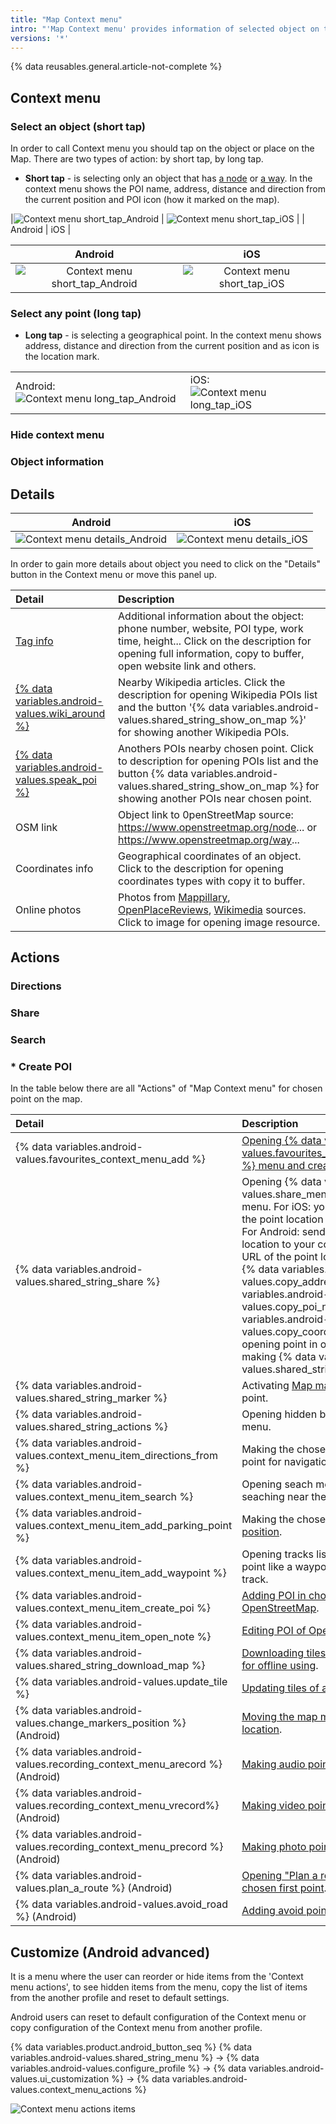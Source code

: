 ```yaml
---
title: "Map Context menu"
intro: "'Map Context menu' provides information of selected object on the map and allows to share, to edit, to move or to navigate to this place."
versions: '*'
---
```

{% data reusables.general.article-not-complete %}

## Context menu 


### Select an object (short tap)

In order to call Context menu you should tap on the object or place on the Map. There are two types of action: by short tap, by long tap.

- **Short tap** - is selecting only an object that has [a node](https://wiki.openstreetmap.org/wiki/Node) or [a way](https://wiki.openstreetmap.org/wiki/Way). In the context menu shows the POI name, address, distance and direction from the current position and  POI icon (how it marked on the map). 

|![Context menu short_tap_Android](/assets/images/map/map_context_menu_short_tap_android.png) | ![Context menu short_tap_iOS](/assets/images/map/map_context_menu_short_tap_ios.png) |
| Android | iOS |

| <span align="center">Android</span> | <span align="center">iOS</span> |
|:-------------:|:--------------:|
|![Context menu short_tap_Android](/assets/images/map/map_context_menu_short_tap_android.png) | ![Context menu short_tap_iOS](/assets/images/map/map_context_menu_short_tap_ios.png) |


### Select any point (long tap)
- **Long tap** - is selecting a geographical point. In the context menu shows address, distance and direction from the current position and as icon is the location mark. 

| |  |
|:---------------|:---------------|
|Android:![Context menu long_tap_Android](/assets/images/map/map_context_menu_long_tap_android.png) | iOS:![Context menu long_tap_iOS](/assets/images/map/map_context_menu_long_tap_ios.png)  |

### Hide context menu

### Object information


## Details

|Android|iOS|
|-|-|
|![Context menu details_Android](/assets/images/map/map_context_menu_details_android.png) | ![Context menu details_iOS](/assets/images/map/map_context_menu_details_ios.png)|

In order to gain more details about object you need to click on the "Details" button in the Context menu or move this panel up. 



|**Detail** | **Description** |
|:---------------|:---------------|
|[Tag info](https://taginfo.openstreetmap.org/)| Additional information about the object: phone number, website, POI type, work time, height... Click on the description for opening full information, copy to buffer, open website link and others. |
|[{% data variables.android-values.wiki_around %}](/osmand/plugins/wikipedia)| Nearby Wikipedia articles. Click the description for opening Wikipedia POIs list and the button '{% data variables.android-values.shared_string_show_on_map %}' for showing another Wikipedia POIs.|
|[{% data variables.android-values.speak_poi %}](https://wiki.openstreetmap.org/wiki/Points_of_interest)| Anothers POIs nearby chosen point. Click to description for opening POIs list and the button {% data variables.android-values.shared_string_show_on_map %} for showing another POIs near chosen point. |
|OSM link| Object link to 0penStreetMap source: https://www.openstreetmap.org/node... or https://www.openstreetmap.org/way... |
|Coordinates info| Geographical coordinates of an object. Click to the description for opening coordinates types with copy it to buffer.|
|Online photos| Photos from [Mappillary](/osmand/plugins/mapillary), [OpenPlaceReviews](/osmand/plugins/openplacereviews), [Wikimedia](https://www.wikimedia.org/) sources. Click to image for opening image resource. |

## Actions

### Directions

### Share

### Search

### * Create POI
In the table below there are all "Actions" of "Map Context menu" for chosen point on the map. 

|Detail | Description |
|:---------------|:---------------|
|{% data variables.android-values.favourites_context_menu_add %}| [Opening {% data variables.android-values.favourites_context_menu_add %} menu and creating new favorite](/osmand/personal/favourites).  |
|{% data variables.android-values.shared_string_share %}| Opening {% data variables.android-values.share_menu_location %} menu. For iOS: you can send URL of the point location to your contacts. For Android: sendig URL of the point location to your contacts, coping URL of the point location in buffer, {% data variables.android-values.copy_address %}, {% data variables.android-values.copy_poi_name %}, {% data variables.android-values.copy_coordinates %}, opening point in others applications, making {% data variables.android-values.shared_string_qr_code %}. |
|{% data variables.android-values.shared_string_marker %}| Activating [Map marker](/osmand/personal/markers) in chosen point. |
|{% data variables.android-values.shared_string_actions %}| Opening hidden buttons of actions menu. |
|{% data variables.android-values.context_menu_item_directions_from %}| Making the chosen point like Start point for navigation. |
|{% data variables.android-values.context_menu_item_search %}| Opening seach menu and start seaching near the chosen point.|
|{% data variables.android-values.context_menu_item_add_parking_point %}| Making the chosen point like [Parking position](/osmand/plugins/parking). |
|{% data variables.android-values.context_menu_item_add_waypoint %}| Opening tracks list for making the point like a waypoint for the chosen track.|
|{% data variables.android-values.context_menu_item_create_poi %}| [Adding POI in chosen place on OpenStreetMap](/osmand/plugins/osm-editing).|
|{% data variables.android-values.context_menu_item_open_note %}| [Editing POI of OpenStreetMap data](/osmand/plugins/osm-editing).|
|{% data variables.android-values.shared_string_download_map %}| [Downloading tiles of a raster map for offline using](/osmand/map/raster-maps#download--update-tiles).|
|{% data variables.android-values.update_tile %}| [Updating tiles of a raster map ](/osmand/map/raster-maps#download--update-tiles).|
|{% data variables.android-values.change_markers_position %} (Android)| [Moving the map marker to new location](/osmand/personal/markers).|
|{% data variables.android-values.recording_context_menu_arecord %} (Android)| [Making audio point on the map](/osmand/map/point-layers-on-map#audio--video-notes-on-the-map).|
|{% data variables.android-values.recording_context_menu_vrecord%} (Android)| [Making video point on the map](/osmand/map/point-layers-on-map#audio--video-notes-on-the-map).|
|{% data variables.android-values.recording_context_menu_precord %} (Android)| [Making photo point on the map](/osmand/map/point-layers-on-map#audio--video-notes-on-the-map).|
|{% data variables.android-values.plan_a_route %} (Android)| [Opening "Plan a route" tool with chosen first point](/osmand/plan-route/create-route).|
|{% data variables.android-values.avoid_road %} (Android)| [Adding avoid point for navigation](/osmand/navigation/route-navigation).|


## Customize (Android advanced)

It is a menu where the user can reorder or hide items from the 'Context menu actions', to see hidden items from the menu, copy the list of items from the another profile and reset to default settings. 

Android users can reset to default configuration of the Context menu or copy configuration of the Context menu from another profile.

{% data variables.product.android_button_seq %} {% data variables.android-values.shared_string_menu %} → {% data variables.android-values.configure_profile %} → {% data variables.android-values.ui_customization %} → {% data variables.android-values.context_menu_actions %}

![Context menu actions items ](/assets/images/map/customize_actions_menu.png)

 

